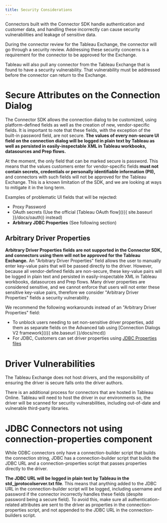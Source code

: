 ```yaml
---
title: Security Considerations
---
```


Connectors built with the Connector SDK handle authentication and customer data, and handling these incorrectly can cause security vulnerabilities and leakage of sensitive data.

During the connector review for the Tableau Exchange, the connector will go through a security review. Addressing these security concerns is a requirement for the connector to be approved for the Exchange.

Tableau will also pull any connector from the Tableau Exchange that is found to have a security vulnerability. That vulnerability must be addressed before the connector can return to the Exchange.


# Secure Attributes on the Connection Dialog

The Connector SDK allows the connection dialog to be customized, using platform-defined fields as well as the creation of new, vendor-specific fields. It is important to note that these fields, with the exception of the built-in password field, are not secure. **The values of every non-secure UI field on the connection dialog will be logged in plain text by Tableau as well as persisted in easily-inspectable XML in Tableau workbooks, datasources and Prep flows.**

At the moment, the only field that can be marked secure is password. This means that the values customers enter for vendor-specific fields **must not contain secrets, credentials or personally identifiable information (PII),** and connectors with such fields will not be approved for the Tableau Exchange. This is a known limitation of the SDK, and we are looking at ways to mitigate it in the long term.

Examples of problematic UI fields that will be rejected:
- Proxy Password
- OAuth secrets (Use the official [Tableau OAuth flow](({{ site.baseurl }}/docs/oauth)) instead)
- **Arbitrary JDBC Properties** (See following section)

## Arbitrary Driver Properties

**Arbitrary Driver Properties fields are not supported in the Connector SDK, and connectors using them will not be approved for the Tableau Exchange.** An "Arbitrary Driver Properties" field allows the user to manually enter key-value pairs that will be passed directly to the driver. However, because all vendor-defined fields are non-secure, these key-value pairs will be logged in plain text and persisted in easily-inspectable XML in Tableau workbooks, datasources and Prep flows. Many driver properties are considered sensitive, and we cannot enforce that users will not enter these sensitive key-value pairs, therefore we consider "Arbitrary Driver Properties" fields a security vulnerability.

We recommend the following workarounds instead of an "Arbitrary Driver Properties" field:
- To unblock users needing to set non-sensitive driver properties, add them as separate fields on the Advanced tab using [Connection Dialogs V2 framework](({{ site.baseurl }}/docs/mcd))
- For JDBC, Customers can set driver properties using [JDBC Properties files](https://kb.tableau.com/articles/howto/Customizing-JDBC-Connections)

# Driver Vulnerabilities

The Tableau Exchange does not host drivers, and the responsibility of ensuring the driver is secure falls onto the driver authors.

There is an additional process for connectors that are hosted in Tableau Online. Tableau will need to host the driver in our environments so, the driver will be scanned for security vulnerabilities, including out-of-date and vulnerable third-party libraries.

# JDBC Connectors not using connection-properties component

While ODBC connectors only have a connection-builder script that builds the connection string, JDBC has a connection-builder script that builds the JDBC URL and a connection-properties script that passes properties directly to the driver.

**The JDBC URL will be logged in plain text by Tableau in the std_jprotocolserver.txt file**. This means that anything added to the JDBC URL in the connection-builder script will be logged, including username and password if the connector incorrectly handles these fields (despite password being a secure field). To avoid this, make sure all authentication-related attributes are sent to the driver as properties in the connection-properties script, and not appended to the JDBC URL in the connection-builders script.

